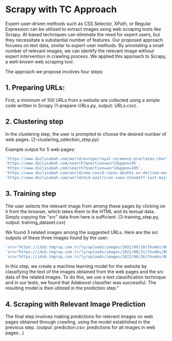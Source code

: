 
# Scrapy with TC Approach
Expert-user-driven methods such as CSS Selector, XPath, or Regular Expression can be utilized to extract images using web scraping tools like Scrapy. AI-based techniques can eliminate the need for expert users, but they necessitate a substantial number of features. Our proposed approach focuses on text data, similar to expert-user methods. By annotating a small number of relevant images, we can identify the relevant image without expert intervention in crawling process. We applied this approach to Scrapy, a well-known web scraping tool.

The approach we propose involves four steps:

## 1. Preparing URLs: 
First, a minimum of 100 URLs from a website are collected using a simple code written in Scrapy (1-prepare-URLs.py, output: URLs.csv).

## 2. Clustering step
In the clustering step, the user is prompted to choose the desired number of web pages. (2-clustering_selection_step.py)

Example output for 5 web pages:
```javascript
'https://www.dailysabah.com/world/europe/royal-ceremony-proclaims-charles-as-king-queens-funeral-on-sept-19', 
'https://www.dailysabah.com/search?qsection=world&pgno=95', 
'https://www.dailysabah.com/search?qsection=world&pgno=105', 
'https://www.dailysabah.com/world/new-covid-cases-deaths-on-decline-worldwide-who/news', 
'https://www.dailysabah.com/world/mid-east/iran-iaea-standoff-last-major-hurdle-in-reviving-nuke-deal'
```

## 3. Training step
The user selects the relevant image from among these pages by clicking on it from the browser, which takes them to the HTML and its textual data. Simply copying the "src" data from here is sufficient. (3-training_step.py, output: training_dataset.csv)

We found 3 related images among the suggested URLs. Here are the src outputs of these three images found by the user:
```javascript
'src="https://idsb.tmgrup.com.tr/ly/uploads/images/2022/09/10/thumbs/800x531/230123.jpg?v=1662838000"',
'src="https://idsb.tmgrup.com.tr/ly/uploads/images/2022/08/31/thumbs/800x531/228120.jpg?v=1661966273"',
'src="https://idsb.tmgrup.com.tr/ly/uploads/images/2022/08/26/thumbs/800x531/227103.jpg?v=1661507864"'
```
In this step, we create a machine learning model for the website by classifying the text of the images obtained from the web pages and the src data of the related images. To do this, we use a text classification technique and in our tests, we found that Adaboost classifier was successful. The resulting model is then utilized in the prediction step."


## 4. Scraping with Relevant Image Prediction
The final step involves making predictions for relevant images on web pages obtained through crawling, using the model established in the previous step. (output: prediction.csv: predictions for all images in web pages...)




